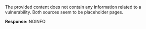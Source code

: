 The provided content does not contain any information related to a vulnerability. Both sources seem to be placeholder pages.

**Response:** NOINFO
